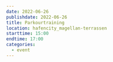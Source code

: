 ```yaml
---
date: 2022-06-26
publishdate: 2022-06-26
title: Parkourtraining
location: hafencity_magellan-terrassen
starttime: 15:00
endtime: 17:00
categories:
  - event
---
```

